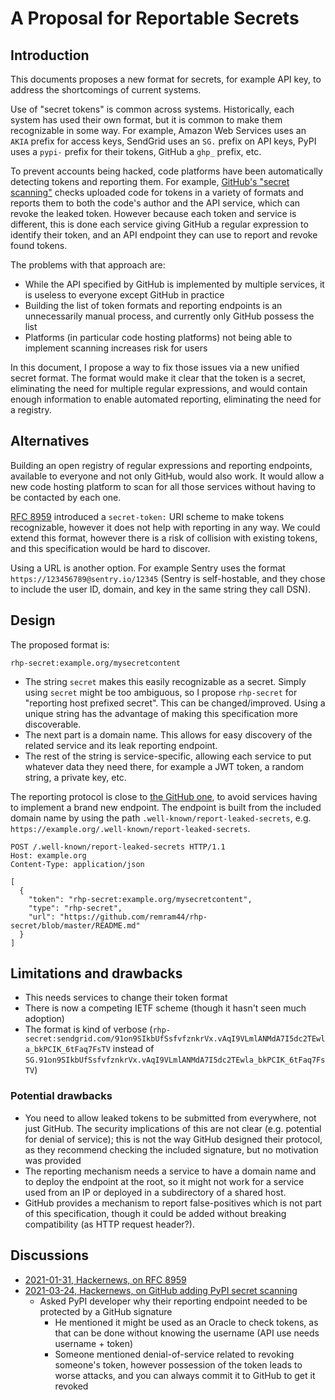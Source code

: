 A Proposal for Reportable Secrets
=================================

Introduction
------------

This documents proposes a new format for secrets, for example API key, to address the shortcomings of current systems.

Use of "secret tokens" is common across systems. Historically, each system has used their own format, but it is common to make them recognizable in some way. For example, Amazon Web Services uses an `AKIA` prefix for access keys, SendGrid uses an `SG.` prefix on API keys, PyPI uses a `pypi-` prefix for their tokens, GitHub a `ghp_` prefix, etc.

To prevent accounts being hacked, code platforms have been automatically detecting tokens and reporting them. For example, [GitHub's "secret scanning"](https://docs.github.com/en/code-security/secret-security/about-secret-scanning) checks uploaded code for tokens in a variety of formats and reports them to both the code's author and the API service, which can revoke the leaked token. However because each token and service is different, this is done each service giving GitHub a regular expression to identify their token, and an API endpoint they can use to report and revoke found tokens.

The problems with that approach are:

* While the API specified by GitHub is implemented by multiple services, it is useless to everyone except GitHub in practice
* Building the list of token formats and reporting endpoints is an unnecessarily manual process, and currently only GitHub possess the list
* Platforms (in particular code hosting platforms) not being able to implement scanning increases risk for users

In this document, I propose a way to fix those issues via a new unified secret format. The format would make it clear that the token is a secret, eliminating the need for multiple regular expressions, and would contain enough information to enable automated reporting, eliminating the need for a registry.

Alternatives
------------

Building an open registry of regular expressions and reporting endpoints, available to everyone and not only GitHub, would also work. It would allow a new code hosting platform to scan for all those services without having to be contacted by each one.

[RFC 8959](https://www.rfc-editor.org/rfc/rfc8959.html) introduced a `secret-token:` URI scheme to make tokens recognizable, however it does not help with reporting in any way. We could extend this format, however there is a risk of collision with existing tokens, and this specification would be hard to discover.

Using a URL is another option. For example Sentry uses the format `https://123456789@sentry.io/12345` (Sentry is self-hostable, and they chose to include the user ID, domain, and key in the same string they call DSN).

Design
------

The proposed format is:

```
rhp-secret:example.org/mysecretcontent
```

* The string `secret` makes this easily recognizable as a secret. Simply using `secret` might be too ambiguous, so I propose `rhp-secret` for "reporting host prefixed secret". This can be changed/improved. Using a unique string has the advantage of making this specification more discoverable.
* The next part is a domain name. This allows for easy discovery of the related service and its leak reporting endpoint.
* The rest of the string is service-specific, allowing each service to put whatever data they need there, for example a JWT token, a random string, a private key, etc.

The reporting protocol is close to [the GitHub one](https://docs.github.com/en/developers/overview/secret-scanning-partner-program#create-a-secret-alert-service), to avoid services having to implement a brand new endpoint. The endpoint is built from the included domain name by using the path `.well-known/report-leaked-secrets`, e.g. `https://example.org/.well-known/report-leaked-secrets`.

```
POST /.well-known/report-leaked-secrets HTTP/1.1
Host: example.org
Content-Type: application/json

[
  {
    "token": "rhp-secret:example.org/mysecretcontent",
    "type": "rhp-secret",
    "url": "https://github.com/remram44/rhp-secret/blob/master/README.md"
  }
]
```

Limitations and drawbacks
-------------------------

* This needs services to change their token format
* There is now a competing IETF scheme (though it hasn't seen much adoption)
* The format is kind of verbose (`rhp-secret:sendgrid.com/91on9SIkbUfSsfvfznkrVx.vAqI9VLmlANMdA7I5dc2TEwla_bkPCIK_6tFaq7FsTV` instead of `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`)

### Potential drawbacks

* You need to allow leaked tokens to be submitted from everywhere, not just GitHub. The security implications of this are not clear (e.g. potential for denial of service); this is not the way GitHub designed their protocol, as they recommend checking the included signature, but no motivation was provided
* The reporting mechanism needs a service to have a domain name and to deploy the endpoint at the root, so it might not work for a service used from an IP or deployed in a subdirectory of a shared host.
* GitHub provides a mechanism to report false-positives which is not part of this specification, though it could be added without breaking compatibility (as HTTP request header?).

Discussions
-----------

* [2021-01-31, Hackernews, on RFC 8959](https://news.ycombinator.com/item?id=25979908)
* [2021-03-24, Hackernews, on GitHub adding PyPI secret scanning](https://news.ycombinator.com/item?id=26568651)
  * Asked PyPI developer why their reporting endpoint needed to be protected by a GitHub signature
    * He mentioned it might be used as an Oracle to check tokens, as that can be done without knowing the username (API use needs username + token)
    * Someone mentioned denial-of-service related to revoking someone's token, however possession of the token leads to worse attacks, and you can always commit it to GitHub to get it revoked
